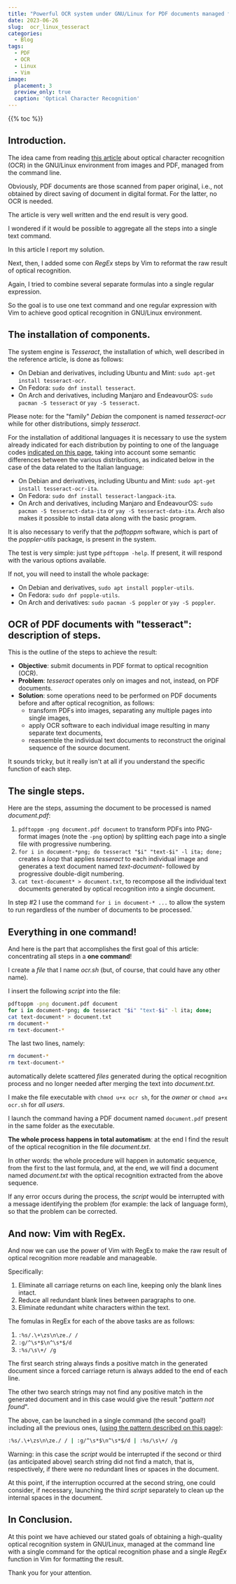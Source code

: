 ```yaml
---
title: "Powerful OCR system under GNU/Linux for PDF documents managed from command line and with refinement by Vim."
date: 2023-06-26
slug:  ocr_linux_tesseract
categories:
  - Blog
tags:
  - PDF
  - OCR
  - Linux
  - Vim
image:
  placement: 3
  preview_only: true 
  caption: 'Optical Character Recognition'
---
```


{{% toc %}}


## Introduction.

The idea came from reading [this article](https://www.howtogeek.com/682389/how-to-do-ocr-from-the-linux-command-line-using-tesseract/) about optical character recognition (OCR) in the GNU/Linux environment from images and PDF,  managed from the command line.

Obviously, PDF documents are those scanned from paper original, i.e., not obtained by direct saving of document in digital format. For the latter, no OCR is needed.

The article is very well written and the end result is very good.

I wondered if it would be possible to aggregate all the steps into a single text command.

In this article I report my solution.

Next, then, I added some con *RegEx* steps by Vim to reformat the raw result of optical recognition.

Again, I tried to combine several separate formulas into a single regular expression.

So the goal is to use one text command and one regular expression with Vim to achieve good optical recognition in GNU/Linux environment.

## The installation of components.

The system engine is *Tesseract*, the installation of which, well described in the reference article, is done as follows:

- On Debian and derivatives, including Ubuntu and Mint: `sudo apt-get install tesseract-ocr`.
- On Fedora: `sudo dnf install tesseract`.
- On Arch and derivatives, including Manjaro and EndeavourOS: `sudo pacman -S tesseract` or `yay -S tesseract`.

Please note: for the "family" *Debian* the component is named *tesseract-ocr* while for other distributions, simply *tesseract*.

For the installation of additional languages it is necessary to use the system already indicated for each distribution by pointing to one of the language codes [indicated on this page](https://github.com/tesseract-ocr/tesseract/blob/main/doc/tesseract.1.asc#languages), taking into account some semantic differences between the various distributions, as indicated below in the case of the data related to the Italian language:

- On Debian and derivatives, including Ubuntu and Mint: `sudo apt-get install tesseract-ocr-ita`.
- On Fedora: `sudo dnf install tesseract-langpack-ita`.
- On Arch and derivatives, including Manjaro and EndeavourOS: `sudo pacman -S tesseract-data-ita` or `yay -S tesseract-data-ita`. Arch also makes it possible to install data along with the basic program.

It is also necessary to verify that the *pdftoppm* software, which is part of the *poppler-utils* package, is present in the system.

The test is very simple: just type `pdftoppm -help`. If present, it will respond with the various options available.

If not, you will need to install the whole package:

- On Debian and derivatives, `sudo apt install poppler-utils`.
- On Fedora: `sudo dnf popple-utils`.
- On Arch and derivatives: `sudo pacman -S poppler` or `yay -S poppler`.


## OCR of PDF documents with "tesseract": description of steps.

This is the outline of the steps to achieve the result:

- **Objective**: submit documents in PDF format to optical recognition (OCR).
- **Problem**: *tesseract* operates only on images and not, instead, on PDF documents.
- **Solution**: some operations need to be performed on PDF documents before and after optical recognition, as follows:
    - transform PDFs into images, separating any multiple pages into single images,
    - apply OCR software to each individual image resulting in many separate text documents, 
    - reassemble the individual text documents to reconstruct the original sequence of the source document.

It sounds tricky, but it really isn't at all if you understand the specific function of each step.

## The single steps.

Here are the steps, assuming the document to be processed is named *document.pdf*:

1. `pdftoppm -png document.pdf document` to transform PDFs into PNG-format images (note the `-png` option) by splitting each page into a single file with progressive numbering.
2. `for i in document-*png; do tesseract "$i" "text-$i" -l ita; done;` creates a *loop* that applies *tesseract* to each individual image and generates a text document named *text-document-* followed by progressive double-digit numbering.
3. `cat text-document* > document.txt`, to recompose all the individual text documents generated by optical recognition into a single document.

In step #2 I use the command `for i in document-* ...` to allow the system to run regardless of the number of documents to be processed.`

## Everything in one command!

And here is the part that accomplishes the first goal of this article: concentrating all steps in a **one command**!

I create a *file* that I name *ocr.sh* (but, of course, that could have any other name).

I insert the following *script* into the file:

```bash
pdftoppm -png document.pdf document 
for i in document-*png; do tesseract "$i" "text-$i" -l ita; done; 
cat text-document* > document.txt
rm document-*
rm text-document-*
```
The last two lines, namely: 

```bash
rm document-*
rm text-document-*
```

automatically delete scattered *files* generated during the optical recognition process and no longer needed after merging the text into *document.txt*.


I make the file executable with `chmod u+x ocr sh`, for the *owner* or `chmod a+x ocr.sh` for *all users*.

I launch the command having a PDF document named `document.pdf` present in the same folder as the executable.

**The whole process happens in total automatism**: at the end I find the result of the optical recognition in the file *document.txt*.

In other words: the whole procedure will happen in automatic sequence, from the first to the last formula, and, at the end, we will find a document named *document.txt* with the optical recognition extracted from the above sequence.
 
If any error occurs during the process, the *script* would be interrupted with a message identifying the problem (for example: the lack of language form), so that the problem can be corrected.

## And now: Vim with RegEx.

And now we can use the power of Vim with RegEx to make the raw result of optical recognition more readable and manageable.

Specifically:

1. Eliminate all carriage returns on each line, keeping only the blank lines intact.
2. Reduce all redundant blank lines between paragraphs to one.
3. Eliminate redundant white characters within the text.

The fomulas in RegEx for each of the above tasks are as follows:

1. `:%s/.\+\zs\n\ze./ /`
1. `:g/^\s*$\n^\s*$/d`
1. `:%s/\s\+/ /g`

The first search string always finds a positive match in the generated document since a forced carriage return is always added to the end of each line.

The other two search strings may not find any positive match in the generated document and in this case would give the result "*pattern not found*".

The above, can be launched in a single command (the second goal!) including all the previous ones, ([using the pattern described on this page](https://stackoverflow.com/questions/59551215/multiple-vim-regex-command-in-one-line)):

```bash
:%s/.\+\zs\n\ze./ / | :g/^\s*$\n^\s*$/d | :%s/\s\+/ /g
```

Warning: in this case the *script* would be interrupted if the second or third (as anticipated above) search string did not find a match, that is, respectively, if there were no redundant lines or spaces in the document.

At this point, if the interruption occurred at the second string, one could consider, if necessary, launching the third *script* separately to clean up the internal spaces in the document.

## In Conclusion.

At this point we have achieved our stated goals of obtaining a high-quality optical recognition system in GNU/Linux, managed at the command line with a single command for the optical recognition phase and a single *RegEx* function in Vim for formatting the result.

Thank you for your attention.

